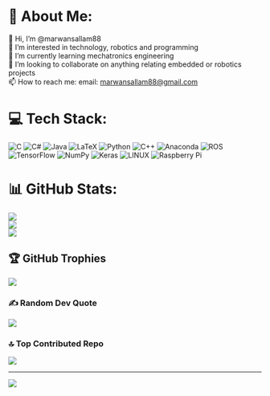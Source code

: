# 💫 About Me:
👋 Hi, I’m @marwansallam88<br>👀 I’m interested in technology, robotics and programming<br>🌱 I’m currently learning mechatronics engineering<br>💞️ I’m looking to collaborate on anything relating embedded or robotics projects<br>📫 How to reach me: email: marwansallam88@gmail.com


# 💻 Tech Stack:
![C](https://img.shields.io/badge/c-%2300599C.svg?style=plastic&logo=c&logoColor=white) ![C#](https://img.shields.io/badge/c%23-%23239120.svg?style=plastic&logo=c-sharp&logoColor=white) ![Java](https://img.shields.io/badge/java-%23ED8B00.svg?style=plastic&logo=java&logoColor=white) ![LaTeX](https://img.shields.io/badge/latex-%23008080.svg?style=plastic&logo=latex&logoColor=white) ![Python](https://img.shields.io/badge/python-3670A0?style=plastic&logo=python&logoColor=ffdd54) ![C++](https://img.shields.io/badge/c++-%2300599C.svg?style=plastic&logo=c%2B%2B&logoColor=white) ![Anaconda](https://img.shields.io/badge/Anaconda-%2344A833.svg?style=plastic&logo=anaconda&logoColor=white) ![ROS](https://img.shields.io/badge/ros-%230A0FF9.svg?style=plastic&logo=ros&logoColor=white) ![TensorFlow](https://img.shields.io/badge/TensorFlow-%23FF6F00.svg?style=plastic&logo=TensorFlow&logoColor=white) ![NumPy](https://img.shields.io/badge/numpy-%23013243.svg?style=plastic&logo=numpy&logoColor=white) ![Keras](https://img.shields.io/badge/Keras-%23D00000.svg?style=plastic&logo=Keras&logoColor=white) ![LINUX](https://img.shields.io/badge/Linux-FCC624?style=plastic&logo=linux&logoColor=black) ![Raspberry Pi](https://img.shields.io/badge/-RaspberryPi-C51A4A?style=plastic&logo=Raspberry-Pi)
# 📊 GitHub Stats:
![](https://github-readme-stats.vercel.app/api?username=marwansallam88&theme=dark&hide_border=false&include_all_commits=false&count_private=false)<br/>
![](https://github-readme-streak-stats.herokuapp.com/?user=marwansallam88&theme=dark&hide_border=false)<br/>
![](https://github-readme-stats.vercel.app/api/top-langs/?username=marwansallam88&theme=dark&hide_border=false&include_all_commits=false&count_private=false&layout=compact)

## 🏆 GitHub Trophies
![](https://github-profile-trophy.vercel.app/?username=marwansallam88&theme=darkhub&no-frame=false&no-bg=false&margin-w=4)

### ✍️ Random Dev Quote
![](https://quotes-github-readme.vercel.app/api?type=horizontal&theme=dark)

### 🔝 Top Contributed Repo
![](https://github-contributor-stats.vercel.app/api?username=marwansallam88&limit=5&theme=dark&combine_all_yearly_contributions=true)

---
[![](https://visitcount.itsvg.in/api?id=marwansallam88&icon=2&color=12)](https://visitcount.itsvg.in)

<!-- Proudly created with GPRM ( https://gprm.itsvg.in ) -->
